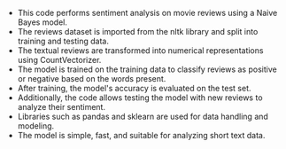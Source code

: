 - This code performs sentiment analysis on movie reviews using a Naive Bayes model.
- The reviews dataset is imported from the nltk library and split into training and testing data.
- The textual reviews are transformed into numerical representations using CountVectorizer.
- The model is trained on the training data to classify reviews as positive or negative based on the words present.
- After training, the model's accuracy is evaluated on the test set.
- Additionally, the code allows testing the model with new reviews to analyze their sentiment.
- Libraries such as pandas and sklearn are used for data handling and modeling.
- The model is simple, fast, and suitable for analyzing short text data.
